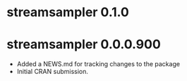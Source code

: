# streamsampler 0.1.0

# streamsampler 0.0.0.900

* Added a NEWS.md for tracking changes to the package
* Initial CRAN submission.
